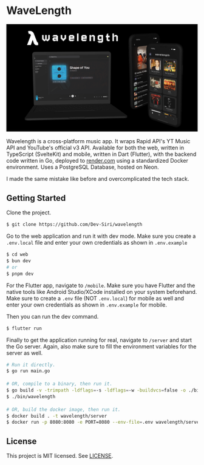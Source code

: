 # WaveLength

<img src="./images/brand.png" />

Wavelength is a cross-platform music app. It wraps Rapid API's YT Music API and YouTube's official v3 API. Available for both the web, written in TypeScript (SvelteKit) and mobile, written in Dart (Flutter), with the backend code written in Go, deployed to [render.com](https://render.com) using a standardized Docker environment. Uses a PostgreSQL Database, hosted on Neon.

I made the same mistake like before and overcomplicated the tech stack.

## Getting Started

Clone the project.

```sh
$ git clone https://github.com/Dev-Siri/wavelength
```

Go to the web application and run it with dev mode. Make sure you create a `.env.local` file and enter your own credentials as shown in `.env.example`

```sh
$ cd web
$ bun dev
# or
$ pnpm dev
```

For the Flutter app, navigate to `/mobile`. Make sure you have Flutter and the native tools like Android Studio/XCode installed on your system beforehand.
Make sure to create a `.env` file (NOT `.env.local`) for mobile as well and enter your own credentials as shown in `.env.example` for mobile.

Then you can run the dev command.

```sh
$ flutter run
```

Finally to get the application running for real, navigate to `/server` and start the Go server. Again, also make sure to fill the environment variables for the server as well.

```sh
# Run it directly.
$ go run main.go

# OR, compile to a binary, then run it.
$ go build -v -trimpath -ldflags=-s -ldflags=-w -buildvcs=false -o ./bin/wavelength .
$ ./bin/wavelength

# OR, build the docker image, then run it.
$ docker build . -t wavelength/server
$ docker run -p 8080:8080 -e PORT=8080 --env-file=.env wavelength/server
```

## License

This project is MIT licensed. See [LICENSE](LICENSE).
